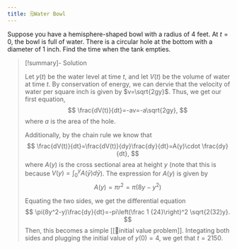 ```yaml
---
title: 🗒️Water Bowl
---
```


Suppose you have a hemisphere-shaped bowl with a radius of $4$ feet. At $t=0$, the bowl is full of water. There is a circular hole at the bottom with a diameter of $1$ inch. Find the time when the tank empties. 

> [!summary]- Solution
> 
> Let $y(t)$ be the water level at time $t$, and let $V(t)$ be the volume of water at time $t$. By conservation of energy, we can dervie that the velocity of water per square inch is given by $v=\sqrt{2gy}$. Thus, we get our first equation, 
> $$
> \frac{dV(t)}{dt}=-av=-a\sqrt{2gy},
> $$
> where $a$ is the area of the hole. 
>
> Additionally, by the chain rule we know that 
> $$
> \frac{dV(t)}{dt}=\frac{dV(t)}{dy}\frac{dy}{dt}=A(y)\cdot \frac{dy}{dt},
> $$
> where $A(y)$ is the cross sectional area at height $y$ (note that this is because $V(y)=\int_0^y A(\bar{y})d\bar{y}$). The expression for $A(y)$ is given by 
> $$
> A(y)=\pi r^2=\pi(8y-y^2)
> $$
>
> Equating the two sides, we get the differential equation
> $$
> \pi(8y^2-y)\frac{dy}{dt}=-pi\left(\frac 1 {24}\right)^2 \sqrt{2(32)y}.
> $$
> Then, this becomes a simple [[📘initial value problem]]. Integating both sides and plugging the initial value of $y(0)=4$, we get that $t=2150$. 
